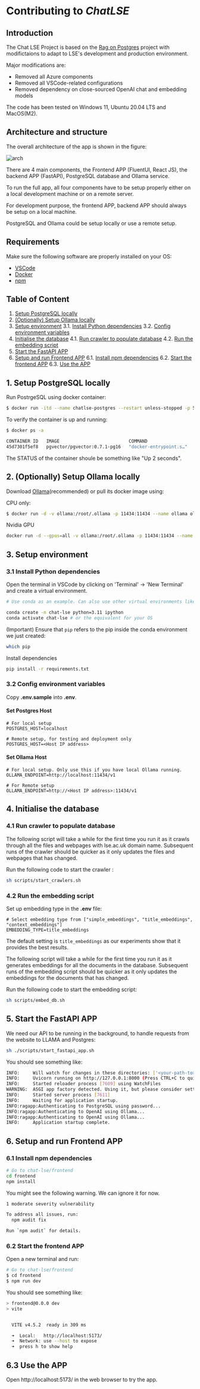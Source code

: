 # Contributing to _ChatLSE_

## Introduction

The Chat LSE Project is based on the [Rag on Postgres](https://github.com/pamelafox/rag-on-postgres) project with modifictaions to adapt to LSE's development and production environment.

Major modifications are: 

- Removed all Azure components
- Removed all VSCode-related configurations
- Removed dependency on close-sourced OpenAI chat and embedding models

The code has been tested on Windows 11, Ubuntu 20.04 LTS and MacOS(M2).

## Architecture and structure

The overall architecture of the app is shown in the figure:

![arch](img/arch.png "Architecture of the app")

There are 4 main components, the Frontend APP (FluentUI, React JS), the backend APP (FastAPI), PostgreSQL database and Ollama service. 

To run the full app, all four components have to be setup properly either on a local development machine or on a remote server. 

For development purpose, the frontend APP, backend APP should always be setup on a local machine. 

PostgreSQL and Ollama could be setup locally or use a remote setup. 

## Requirements

Make sure the following software are properly installed on your OS: 

- [VSCode](https://code.visualstudio.com/)
- [Docker](https://docs.docker.com/engine/install/)
- [npm](https://docs.npmjs.com/downloading-and-installing-node-js-and-npm)

## Table of Content 
  1. [Setup PostgreSQL locally](#1-setup-postgresql-locally)
  2. [(Optionally) Setup Ollama locally](#2-optionally-setup-ollama-locally)
  3. [Setup environment](#3-setup-environment)
    3.1. [Install Python dependencies](#31-install-python-dependencies)
    3.2. [Config environment variables](#32-config-environment-variables)
  4. [Initialise the database](#4-initialise-the-database)
    4.1. [Run crawler to populate database](#41-run-crawler-to-populate-database)
    4.2. [Run the embedding script](#42-run-the-embedding-script)
  5. [Start the FastAPI APP](#5-start-the-fastapi-app)
  6. [Setup and run Frontend APP](#6-setup-and-run-frontend-app)
    6.1. [Install npm dependencies](#61-install-npm-dependencies)
    6.2. [Start the frontend APP](#62-start-the-frontend-app)
    6.3. [Use the APP](#63-use-the-app)

## 1. Setup PostgreSQL locally

Run PostrgeSQL using docker container:

```bash
$ docker run -itd --name chatlse-postgres --restart unless-stopped -p 5432:5432 -e POSTGRES_PASSWORD=chatlse -e POSTGRES_USER=chatlse -e POSTGRES_DB=chatlse -d pgvector/pgvector:0.7.1-pg16
```

To verify the container is up and running:

```bash
$ docker ps -a

CONTAINER ID   IMAGE                          COMMAND                  CREATED         STATUS         PORTS                                       NAMES
45d7301f5ef8   pgvector/pgvector:0.7.1-pg16   "docker-entrypoint.s…"   2 seconds ago   Up 2 seconds   0.0.0.0:5432->5432/tcp, :::5432->5432/tcp   chatlse-postgres
```

The STATUS of the container shoule be something like "Up 2 seconds".

## 2. (Optionally) Setup Ollama locally

Download [Ollama](https://ollama.com/download)(recommended) or pull its docker image using: 

CPU only: 
```bash
$ docker run -d -v ollama:/root/.ollama -p 11434:11434 --name ollama ollama/ollama
```

Nvidia GPU 
```bash
docker run -d --gpus=all -v ollama:/root/.ollama -p 11434:11434 --name ollama ollama/ollama
```

## 3. Setup environment

### 3.1 Install Python dependencies

Open the terminal in VSCode by clicking on 'Terminal' -> 'New Terminal' and create a virtual environment. 

```bash
# Use conda as an example. Can also use other virtual environments like venv

conda create -n chat-lse python=3.11 ipython
conda activate chat-lse # or the equivalent for your OS
```

(Important) Ensure that `pip` refers to the pip inside the conda environment we just created:

```bash
which pip
```

Install dependencies

```bash
pip install -r requirements.txt
```

### 3.2 Config environment variables

Copy **.env.sample** into **.env**.

#### Set Postgres Host

```
# For local setup
POSTGRES_HOST=localhost
```

```
# Remote setup, for testing and deployment only
POSTGRES_HOST=<Host IP address>
```

#### Set Ollama Host

```
# For local setup. Only use this if you have local Ollama running.
OLLAMA_ENDPOINT=http://localhost:11434/v1
```

```
# For Remote setup
OLLAMA_ENDPOINT=http://<Host IP address>:11434/v1
```

## 4. Initialise the database

### 4.1 Run crawler to populate database 

The following script will take a while for the first time you run it as it crawls through all the files and webpages with lse.ac.uk domain name. Subsequent runs of the crawler should be quicker as it only updates the files and webpages that has changed. 

Run the following code to start the crawler :

```bash
sh scripts/start_crawlers.sh 
```

### 4.2 Run the embedding script

Set up embedding type in the **.env** file: 

```
# Select embedding type from ["simple_embeddings", "title_embeddings", "context_embeddings"]
EMBEDDING_TYPE=title_embeddings
```

The default setting is `title_embeddings` as our experiments show that it provides the best results. 

The following script will take a while for the first time you run it as it generates embeddings for all the documents in the database. Subsequent runs of the embedding script should be quicker as it only updates the embeddings for the documents that has changed.

Run the following code to start the embedding script:

```bash
sh scripts/embed_db.sh
```

## 5. Start the FastAPI APP

We need our API to be running in the background, to handle requests from the website to LLAMA and Postgres:

```bash 
sh ./scripts/start_fastapi_app.sh
```

You should see something like:

```bash
INFO:     Will watch for changes in these directories: ['<your-path-to>/chat-lse']
INFO:     Uvicorn running on http://127.0.0.1:8000 (Press CTRL+C to quit)
INFO:     Started reloader process [7609] using WatchFiles
WARNING:  ASGI app factory detected. Using it, but please consider setting the --factory flag explicitly.
INFO:     Started server process [7611]
INFO:     Waiting for application startup.
INFO:ragapp:Authenticating to PostgreSQL using password...
INFO:ragapp:Authenticating to OpenAI using Ollama...
INFO:ragapp:Authenticating to OpenAI using Ollama...
INFO:     Application startup complete.
```

## 6. Setup and run Frontend APP

### 6.1 Install npm dependencies

```bash
# Go to chat-lse/frontend
cd frontend 
npm install
```

You might see the following warning. We can ignore it for now.

```bash
1 moderate severity vulnerability

To address all issues, run:
  npm audit fix

Run `npm audit` for details.
```

### 6.2 Start the frontend APP

Open a new terminal and run:

```bash
# Go to chat-lse/frontend
$ cd frontend 
$ npm run dev
```

You should see something like:

```bash
> frontend@0.0.0 dev
> vite


  VITE v4.5.2  ready in 309 ms

  ➜  Local:   http://localhost:5173/
  ➜  Network: use --host to expose
  ➜  press h to show help
```

## 6.3 Use the APP

Open http://localhost:5173/ in the web browser to try the app.
